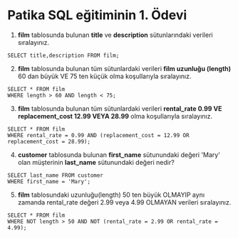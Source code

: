 # Patika SQL eğitiminin 1. Ödevi

1. **film** tablosunda bulunan **title** ve **description** sütunlarındaki verileri sıralayınız.

`SELECT title,description FROM film;`

2. **film** tablosunda bulunan tüm sütunlardaki verileri **film uzunluğu (length)** 60 dan büyük VE 75 ten küçük olma koşullarıyla sıralayınız.

```
SELECT * FROM film
WHERE length > 60 AND length < 75;
```
3. **film** tablosunda bulunan tüm sütunlardaki verileri **rental_rate 0.99 VE replacement_cost 12.99 VEYA 28.99** olma koşullarıyla sıralayınız.

```
SELECT * FROM film
WHERE rental_rate = 0.99 AND (replacement_cost = 12.99 OR replacement_cost = 28.99);
```
4. **customer** tablosunda bulunan **first_name** sütunundaki değeri 'Mary' olan müşterinin **last_name** sütunundaki değeri nedir?

```
SELECT last_name FROM customer
WHERE first_name = 'Mary';
```

5. **film** tablosundaki uzunluğu(length) 50 ten büyük OLMAYIP aynı zamanda rental_rate değeri 2.99 veya 4.99 OLMAYAN verileri sıralayınız.

```
SELECT * FROM film
WHERE NOT length > 50 AND NOT (rental_rate = 2.99 OR rental_rate = 4.99);
```